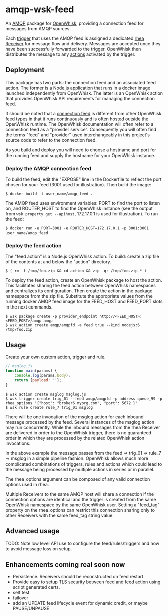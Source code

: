 # amqp-wsk-feed

An [AMQP](https://www.amqp.org/) package for [OpenWhisk](https://github.com/openwhisk/openwhisk), providing a connection feed for messages from AMQP sources.

Each [trigger](https://github.com/openwhisk/openwhisk/blob/master/docs/triggers_rules.md) that uses the AMQP feed is assigned a dedicated [rhea Receiver](https://github.com/grs/rhea#receiver) for message flow and delivery.  Messages are accepted once they have been successfully forwarded to the trigger.  OpenWhisk then distributes the message to any [actions](https://github.com/openwhisk/openwhisk/blob/master/docs/actions.md) activated by the trigger.

## Deployment

This package has two parts: the connection feed and an associated feed action.  The former is a Node.js application that runs in a docker image launched independently from OpenWhisk.  The latter is an OpenWhisk action that provides OpenWhisk API requirements for managing the connection feed.  

It should be noted that a [connection feed](https://github.com/openwhisk/openwhisk/blob/master/docs/feeds.md#implementing-feeds-via-connections) is different from other OpenWhisk feed types in that it runs continuously and is often hosted outside the OpenWhisk runtime.  The OpenWhisk documentation will often refer to a connection feed as a "provider service".  Consequently you will often find the terms "feed" and "provider" used interchangeably in this project's source code to refer to the connection feed.

As you build and deploy you will need to choose a hostname and port for the running feed and supply the hostname for your OpenWhisk instance.

### Deploy the AMQP connection feed

To build the feed, edit the "EXPOSE" line in the Dockerfile to reflect the port chosen for your feed (3001 used for illustration). Then build the image:

```
$ docker build -t user_name/amqp_feed .
```

The AMQP feed uses environment variables: PORT to find the port to listen on, and ROUTER_HOST to find the OpenWhisk instance (see the output from ```wsk property get --apihost```, 172.17.0.1 is used for illustration).  To run the feed:

```
$ docker run -e PORT=3001 -e ROUTER_HOST=172.17.0.1 -p 3001:3001 user_name/amqp_feed
```

### Deploy the feed action

The "feed action" is a Node.js OpenWhisk action.  To build: create a zip file of the contents at and below the "action" directory.  

```
$ ( rm -f /tmp/foo.zip && cd action && zip -qr /tmp/foo.zip * )
```

To deploy the feed action, create an OpenWhisk package to host the action.  This facilitates sharing the feed action between OpenWhisk namespaces and centralizes its configuration.  Then create the action in the package namespace from the zip file.  Substitute the appropriate values from the running docker AMQP feed image for the FEED_HOST and FEED_PORT slots in the next commands.

```
$ wsk package create -p provider_endpoint http://<FEED_HOST>:<FEED_PORT>/amqp amqp
$ wsk action create amqp/amqpfd -a feed true --kind nodejs:6 /tmp/foo.zip
```


## Usage

Create your own custom action, trigger and rule.

```js
// msglog.js
function main(params) {
    console.log(params.body);
    return {payload: ''};
}
```

```
$ wsk action create msglog msglog.js
$ wsk trigger create trig_01 --feed amqp/amqpfd -p address queue_99 -p rhea_options '{"host": "broker6.myorg.com", "port": 5672 }'
$ wsk rule create rule_7 trig_01 msglog
```

There will be one invocation of the msglog action for each inbound message processed by the feed.  Several instances of the msglog action may run concurrently.  While the inbound messages from the rhea Receiver are delivered in order to the OpenWhisk trigger, there is no guaranteed order in which they are processed by the related OpenWhisk action invocations.

In the above example the message passes from the feed => trig_01 => rule_7 => msglog in a simple pipeline fashion.  OpenWhisk allows much more complicated combinations of triggers, rules and actions which could lead to the message being processed by multiple actions in series or in parallel.

The rhea_options argument can be composed of any valid connection options used in rhea.

Multiple Receivers to the same AMQP host will share a connection if the connection options are identical and the trigger is created from the same OpenWhisk namespace by the same OpenWhisk user.  Setting a "feed_tag" property on the rhea_options can restrict this connection sharing only to other Receivers with the same feed_tag string value.

## Advanced usage

TODO: Note low level API use to configure the feed/rules/triggers and how to avoid message loss on setup.

## Enhancements coming real soon now

 - Persistence.  Receivers should be reconstructed on feed restart.
 - Provide easy to setup TLS security between feed and feed action using script generated certs.
 - self test
 - failover
 - add an UPDATE feed lifecycle event for dynamic credit, or maybe PAUSE/UNPAUSE